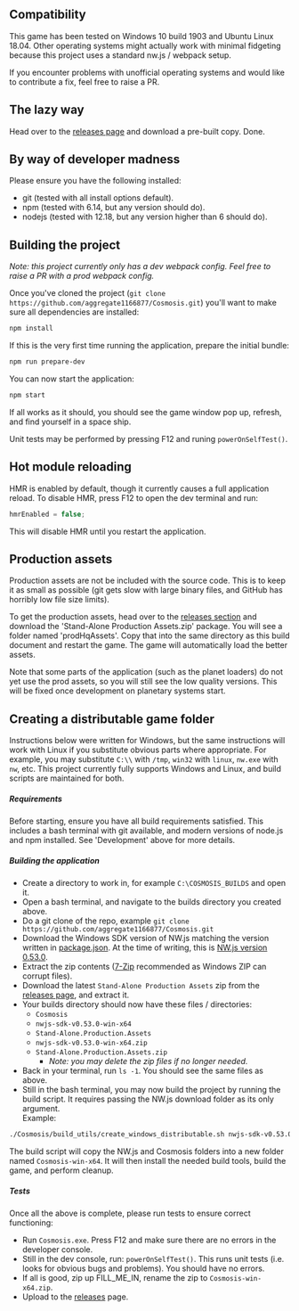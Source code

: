 ## Compatibility
This game has been tested on Windows 10 build 1903 and Ubuntu Linux 18.04.
Other operating systems might actually work with minimal fidgeting because this
project uses a standard nw.js / webpack setup.

If you encounter problems with unofficial operating systems and would like to
contribute a fix, feel free to raise a PR.

## The lazy way
Head over to the [releases page](https://github.com/aggregate1166877/Cosmosis/releases)
and download a pre-built copy. Done.

## By way of developer madness
Please ensure you have the following installed:
* git (tested with all install options default).
* npm (tested with 6.14, but any version should do).
* nodejs (tested with 12.18, but any version higher than 6 should do).

## Building the project
_Note: this project currently only has a dev webpack config. Feel free to raise
a PR with a prod webpack config._

Once you've cloned the project
(`git clone https://github.com/aggregate1166877/Cosmosis.git`)
you'll want to make sure all dependencies are installed:
```bash
npm install
```

If this is the very first time running the application, prepare the initial
bundle:
```bash
npm run prepare-dev
```

You can now start the application:
```bash
npm start
```
If all works as it should, you should see the game window pop up, refresh, and
find yourself in a space ship.

Unit tests may be performed by pressing F12 and runing `powerOnSelfTest()`.

## Hot module reloading
HMR is enabled by default, though it currently causes a full application
reload. To disable HMR, press F12 to open the dev terminal and run:
```javascript
hmrEnabled = false;
```
This will disable HMR until you restart the application.

## Production assets
Production assets are not be included with the source code. This is to keep it
as small as possible (git gets slow with large binary files, and GitHub has
horribly low file size limits).

To get the production assets, head over to the
[releases section](https://github.com/aggregate1166877/Cosmosis/releases) and
download the 'Stand-Alone Production Assets.zip' package. You will see a folder
named 'prodHqAssets'. Copy that into the same directory as this build document
and restart the game. The game will automatically load the better assets.

Note that some parts of the application (such as the planet loaders) do not yet
use the prod assets, so you will still see the low quality versions. This will
be fixed once development on planetary systems start.


## Creating a distributable game folder
Instructions below were written for Windows, but the same instructions will
work with Linux if you substitute obvious parts where appropriate. For example,
you may substitute `C:\\` with `/tmp`, `win32` with `linux`, `nw.exe` with
`nw`, etc. This project currently fully supports Windows and Linux, and build
scripts are maintained for both.

##### Requirements
Before starting, ensure you have all build requirements satisfied. This
includes a bash terminal with git available, and modern versions of node.js and
npm installed. See 'Development' above for more details.

##### Building the application
* Create a directory to work in, for example `C:\COSMOSIS_BUILDS` and open it.
* Open a bash terminal, and navigate to the builds directory you created above.
* Do a git clone of the repo, example `git clone https://github.com/aggregate1166877/Cosmosis.git`
* Download the Windows SDK version of NW.js matching the version written in
  [package.json](package.json). At the time of writing, this is
  [NW.js version 0.53.0](https://nwjs.io/blog/v0.53.0/).
* Extract the zip contents ([7-Zip](https://www.7-zip.org/download.html) recommended as Windows ZIP can corrupt files).
* Download the latest `Stand-Alone Production Assets` zip from the [releases page](https://github.com/aggregate1166877/Cosmosis/releases),
  and extract it.
* Your builds directory should now have these files / directories:
    * `Cosmosis`
    * `nwjs-sdk-v0.53.0-win-x64`
    * `Stand-Alone.Production.Assets`
    * `nwjs-sdk-v0.53.0-win-x64.zip`
    * `Stand-Alone.Production.Assets.zip`
        * _Note: you may delete the zip files if no longer needed._
* Back in your terminal, run `ls -1`. You should see the same files as above.
* Still in the bash terminal, you may now build the project by running the
  build script. It requires passing the NW.js download folder as its only argument.<br>
  Example:
```bash
./Cosmosis/build_utils/create_windows_distributable.sh nwjs-sdk-v0.53.0-win-x64/nwjs-sdk-v0.53.0-win-x64
```
The build script will copy the NW.js and Cosmosis folders into a new folder
named `Cosmosis-win-x64`. It will then install the needed build tools, build
the game, and perform cleanup.

##### Tests
Once all the above is complete, please run tests to ensure correct functioning:
* Run `Cosmosis.exe`. Press F12 and make sure there are no errors in the
  developer console.
* Still in the dev console, run: `powerOnSelfTest()`. This runs unit tests
  (i.e. looks for obvious bugs and problems). You should have no errors.
* If all is good, zip up FILL_ME_IN, rename the zip to `Cosmosis-win-x64.zip`.
* Upload to the [releases](https://github.com/aggregate1166877/Cosmosis/releases)
  page.
